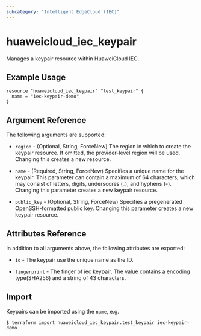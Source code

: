 ```yaml
---
subcategory: "Intelligent EdgeCloud (IEC)"
---
```


# huaweicloud_iec_keypair

Manages a keypair resource within HuaweiCloud IEC.

## Example Usage

```hcl
resource "huaweicloud_iec_keypair" "test_keypair" {
  name = "iec-keypair-demo"
}
```

## Argument Reference

The following arguments are supported:

* `region` - (Optional, String, ForceNew) The region in which to create the keypair resource. If omitted, the
  provider-level region will be used. Changing this creates a new resource.

* `name` - (Required, String, ForceNew) Specifies a unique name for the keypair. This parameter can contain a maximum of
  64 characters, which may consist of letters, digits, underscores (_), and hyphens (-). Changing this parameter creates
  a new keypair resource.

* `public_key` - (Optional, String, ForceNew) Specifies a pregenerated OpenSSH-formatted public key. Changing this
  parameter creates a new keypair resource.

## Attributes Reference

In addition to all arguments above, the following attributes are exported:

* `id` - The keypair use the unique name as the ID.

* `fingerprint` - The finger of iec keypair. The value contains a encoding type(SHA256) and a string of 43 characters.

## Import

Keypairs can be imported using the `name`, e.g.

```
$ terraform import huaweicloud_iec_keypair.test_keypair iec-keypair-demo
```
